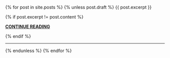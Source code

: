 {% for post in site.posts %}
{% unless post.draft %}
{{ post.excerpt }}

{% if post.excerpt != post.content %}
<p><a href="{{ site.baseurl }}{{ post.url }}" style="font-weight:bold">CONTINUE READING</a></p>
{% endif %}
  
<hr>
{% endunless %}
{% endfor %}
